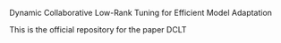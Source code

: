 Dynamic Collaborative Low-Rank Tuning for Efficient Model Adaptation

This is the official repository for the paper DCLT

